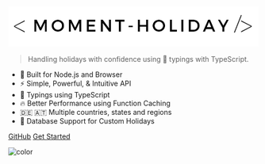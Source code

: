<div class="nesto-logo">
  <div class="logo"></div>
</div>

![logo](assets/images/moment-holiday.png)

> Handling holidays with confidence using 💪 typings with TypeScript.

- 🚀 Built for Node.js and Browser
- ⚡️️ Simple, Powerful, & Intuitive API
- 💪 Typings using TypeScript
- 🔥 Better Performance using Function Caching
- 🇩🇪 🇦🇹 Multiple countries, states and regions
- 📑 Database Support for Custom Holidays

<div class="buttons">
  <a href="https://github.com/nesto-software/moment-holiday" target="_blank"><span>GitHub</span></a>
  <a href="#/README"><span>Get Started</span></a>
</div>

![color](#ffffff)